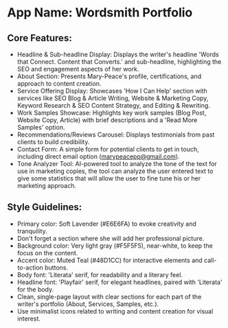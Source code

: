 # **App Name**: Wordsmith Portfolio

## Core Features:

- Headline & Sub-headline Display: Displays the writer's headline 'Words that Connect. Content that Converts.' and sub-headline, highlighting the SEO and engagement aspects of her work.
- About Section: Presents Mary-Peace's profile, certifications, and approach to content creation.
- Service Offering Display: Showcases 'How I Can Help' section with services like SEO Blog & Article Writing, Website & Marketing Copy, Keyword Research & SEO Content Strategy, and Editing & Rewriting.
- Work Samples Showcase: Highlights key work samples (Blog Post, Website Copy, Article) with brief descriptions and a 'Read More Samples' option.
- Recommendations/Reviews Carousel: Displays testimonials from past clients to build credibility.
- Contact Form: A simple form for potential clients to get in touch, including direct email option (marypeacepp@gmail.com).
- Tone Analyzer Tool: AI-powered tool to analyze the tone of the text for use in marketing copies, the tool can analyze the user entered text to give some statistics that will allow the user to fine tune his or her marketing approach.

## Style Guidelines:

- Primary color: Soft Lavender (#E6E6FA) to evoke creativity and tranquility.
- Don't forget a section where she will add her professional picture.
- Background color: Very light gray (#F5F5F5), near-white, to keep the focus on the content.
- Accent color: Muted Teal (#48D1CC) for interactive elements and call-to-action buttons.
- Body font: 'Literata' serif, for readability and a literary feel.
- Headline font: 'Playfair' serif, for elegant headlines, paired with 'Literata' for the body.
- Clean, single-page layout with clear sections for each part of the writer's portfolio (About, Services, Samples, etc.).
- Use minimalist icons related to writing and content creation for visual interest.